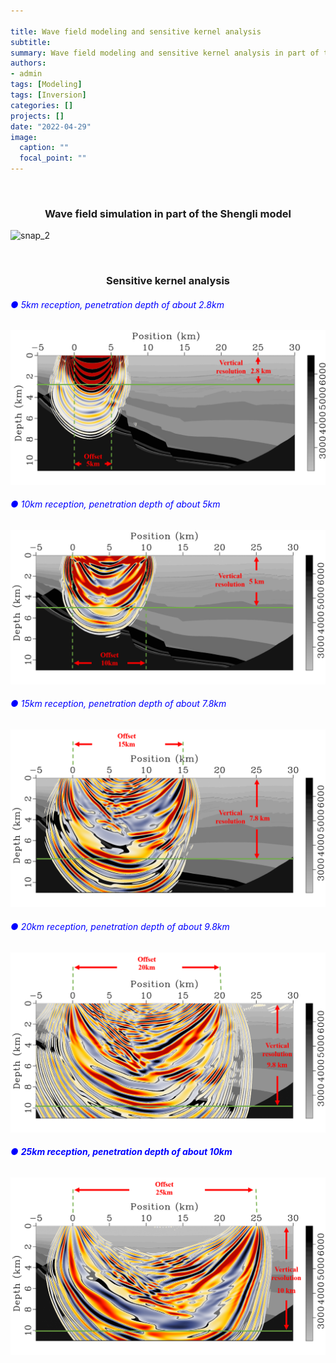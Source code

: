 ```yaml
---

title: Wave field modeling and sensitive kernel analysis
subtitle: 
summary: Wave field modeling and sensitive kernel analysis in part of the Shengli model
authors:
- admin
tags: [Modeling]
tags: [Inversion]
categories: []
projects: []
date: "2022-04-29"
image:
  caption: ""
  focal_point: ""
---
```


<br/>

### <center>Wave field simulation in part of the Shengli model<center>

![snap_2](index.assets/snap_2.gif)

<br/>

### <center>Sensitive kernel analysis<center>

###### <font color=blue> ● 5km reception, penetration depth of about 2.8km</font>

![图片1](index.assets/图片1.png)

###### <font color=blue> ● 10km reception, penetration depth of about 5km</font>

![图片2](index.assets/图片2.png)

###### <font color=blue> ● 15km reception, penetration depth of about 7.8km</font>

![图片3](index.assets/图片3.png)

###### <font color=blue>● 20km reception, penetration depth of about 9.8km</font>

![图片4](index.assets/图片4.png)

###### <font color=blue> ● **25km reception, penetration depth of about 10km**</font>

![图片5](index.assets/图片5.png)
